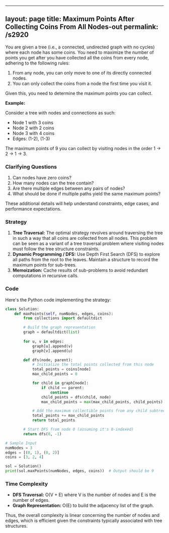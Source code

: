
---
layout: page
title:  Maximum Points After Collecting Coins From All Nodes-out
permalink: /s2920
---

You are given a tree (i.e., a connected, undirected graph with no cycles) where each node has some coins. You need to maximize the number of points you get after you have collected all the coins from every node, adhering to the following rules:

1. From any node, you can only move to one of its directly connected nodes.
2. You can only collect the coins from a node the first time you visit it.

Given this, you need to determine the maximum points you can collect.

**Example:**

Consider a tree with nodes and connections as such:
- Node 1 with 3 coins
- Node 2 with 2 coins
- Node 3 with 4 coins
- Edges: (1-2), (1-3)

The maximum points of 9 you can collect by visiting nodes in the order 1 -> 2 -> 1 -> 3.

### Clarifying Questions

1. Can nodes have zero coins? 
2. How many nodes can the tree contain?
3. Are there multiple edges between any pairs of nodes? 
4. What should be done if multiple paths yield the same maximum points?

These additional details will help understand constraints, edge cases, and performance expectations.

### Strategy

1. **Tree Traversal:** The optimal strategy revolves around traversing the tree in such a way that all coins are collected from all nodes. This problem can be seen as a variant of a tree traversal problem where visiting nodes must follow the tree structure constraints.
2. **Dynamic Programming / DFS:** Use Depth First Search (DFS) to explore all paths from the root to the leaves. Maintain a structure to record the maximum points for sub-trees.
3. **Memoization:** Cache results of sub-problems to avoid redundant computations in recursive calls.

### Code

Here's the Python code implementing the strategy:

```python
class Solution:
    def maxPoints(self, numNodes, edges, coins):
        from collections import defaultdict

        # Build the graph representation
        graph = defaultdict(list)
        
        for u, v in edges:
            graph[u].append(v)
            graph[v].append(u)

        def dfs(node, parent):
            # Initialize the total points collected from this node
            total_points = coins[node]
            max_child_points = 0

            for child in graph[node]:
                if child == parent:
                    continue
                child_points = dfs(child, node)
                max_child_points = max(max_child_points, child_points)

            # Add the maximum collectible points from any child subtree
            total_points += max_child_points
            return total_points

        # Start DFS from node 0 (assuming it's 0-indexed)
        return dfs(0, -1)

# Sample Input
numNodes = 3
edges = [(0, 1), (0, 2)]
coins = [3, 2, 4]

sol = Solution()
print(sol.maxPoints(numNodes, edges, coins))  # Output should be 9
```

### Time Complexity

- **DFS Traversal:** O(V + E) where V is the number of nodes and E is the number of edges.
- **Graph Representation:** O(E) to build the adjacency list of the graph.

Thus, the overall complexity is linear concerning the number of nodes and edges, which is efficient given the constraints typically associated with tree structures.